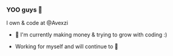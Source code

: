 ### YOO guys 👋

I own & code at @Avexzi

  - 💸 I'm currently making money & trying to grow with coding :)

  - Working for myself and will continue to 🖕
